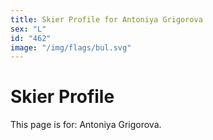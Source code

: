 ```yaml
---
title: Skier Profile for Antoniya Grigorova
sex: "L"
id: "462"
image: "/img/flags/bul.svg" 
---
```


# Skier Profile

This page is for: Antoniya Grigorova.
    